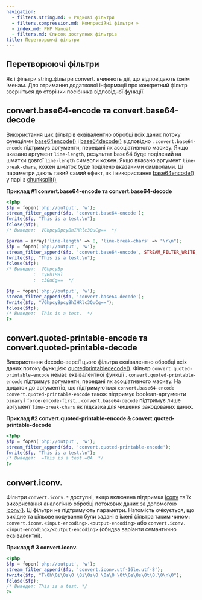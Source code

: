 ```yaml
---
navigation:
  - filters.string.md: « Рядкові фільтри
  - filters.compression.md: Компресійні фільтри »
  - index.md: PHP Manual
  - filters.md: Список доступних фільтрів
title: Перетворюючі фільтри
---
```

## Перетворюючі фільтри

Як і фільтри string.фільтри convert. вчиняють дії, що відповідають їхнім іменам. Для отримання додаткової інформації про конкретний фільтр зверніться до сторінки посібника відповідної функції.

## convert.base64-encode та convert.base64-decode

Використання цих фільтрів еквівалентно обробці всіх даних потоку функціями [base64encode()](function.base64-encode.md) і [base64decode()](function.base64-decode.md) відповідно . `convert.base64-encode` підтримує аргументи, передані як асоціативного масиву. Якщо вказано аргумент `line-length`, результат base64 буде поділений на шматки довгої `line-length` символи кожен. Якщо вказано аргумент `line-break-chars`, кожен шматок буде поділено вказаними символами. Ці параметри дають такий самий ефект, як і використання [base64encode()](function.base64-encode.md) у парі з [chunksplit()](function.chunk-split.md)

**Приклад #1 convert.base64-encode та convert.base64-decode**

```php
<?php
$fp = fopen('php://output', 'w');
stream_filter_append($fp, 'convert.base64-encode');
fwrite($fp, "This is a test.\n");
fclose($fp);
/* Выведет:  VGhpcyBpcyBhIHRlc3QuCg==  */

$param = array('line-length' => 8, 'line-break-chars' => "\r\n");
$fp = fopen('php://output', 'w');
stream_filter_append($fp, 'convert.base64-encode', STREAM_FILTER_WRITE, $param);
fwrite($fp, "This is a test.\n");
fclose($fp);
/* Выведет:  VGhpcyBp
          :  cyBhIHRl
          :  c3QuCg==  */

$fp = fopen('php://output', 'w');
stream_filter_append($fp, 'convert.base64-decode');
fwrite($fp, "VGhpcyBpcyBhIHRlc3QuCg==");
fclose($fp);
/* Выведет:  This is a test.  */
?>
```

## convert.quoted-printable-encode та convert.quoted-printable-decode

Використання decode-версії цього фільтра еквівалентно обробці всіх даних потоку функцією [quotedprintabledecode()](function.quoted-printable-decode.md). Фільтр `convert.quoted-printable-encode` немає еквівалентної функції . `convert.quoted-printable-encode` підтримує аргументи, передані як асоціативного масиву. На додаток до аргументів, що підтримуються `convert.base64-encode` `convert.quoted-printable-encode` також підтримує boolean-аргументи `binary` і `force-encode-first`. . `convert.base64-decode` підтримує лише аргумент `line-break-chars` як підказка для чищення закодованих даних.

**Приклад #2 convert.quoted-printable-encode & convert.quoted-printable-decode**

```php
<?php
$fp = fopen('php://output', 'w');
stream_filter_append($fp, 'convert.quoted-printable-encode');
fwrite($fp, "This is a test.\n");
/* Выведет:  =This is a test.=0A  */
?>
```

## convert.iconv.

Фільтри `convert.iconv.*` доступні, якщо включена підтримка [iconv](book.iconv.md) та їх використання аналогічно обробці потокових даних за допомогою [iconv()](function.iconv.md). Ці фільтри не підтримують параметри. Натомість очікується, що вихідне та цільове кодування були задані в імені фільтра таким чином: `convert.iconv.<input-encoding>.<output-encoding>` або `convert.iconv.<input-encoding>/<output-encoding>` (обидва варіанти семантично еквівалентні).

**Приклад # 3 convert.iconv.**

```php
<?php
$fp = fopen('php://output', 'w');
stream_filter_append($fp, 'convert.iconv.utf-16le.utf-8');
fwrite($fp, "T\0h\0i\0s\0 \0i\0s\0 \0a\0 \0t\0e\0s\0t\0.\0\n\0");
fclose($fp);
/* Выведет: This is a test. */
?>
```
